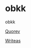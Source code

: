 # obkk
obkk

[Quorev](https://www.quotev.com/story/12858532/%E6%B8%85%E7%BA%AFjk%E5%AE%87%E6%99%BA%E6%B3%A2%E4%BD%90%E5%8A%A9)

[Writeas](https://write.as/chidorichild/yu-zhi-bo-zuo-zhu-shen-chuan-dan-huang-se-chang-qun-tou-ding-peng-song-de-hei-fa)
